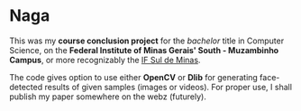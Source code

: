 # Naga
This was my **course conclusion project** for the _bachelor_ title in Computer Science, on the **Federal Institute of Minas Gerais' South - Muzambinho Campus**, or more recognizably the [IF Sul de Minas](https://www.muz.ifsuldeminas.edu.br/).

The code gives option to use either **OpenCV** or **Dlib** for generating face-detected results of given samples (images or videos). For proper use, I shall publish my paper somewhere on the webz (futurely).